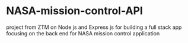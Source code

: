 # NASA-mission-control-API
project from ZTM on Node js and Express js for building a full stack app focusing on the back end for NASA mission control application

